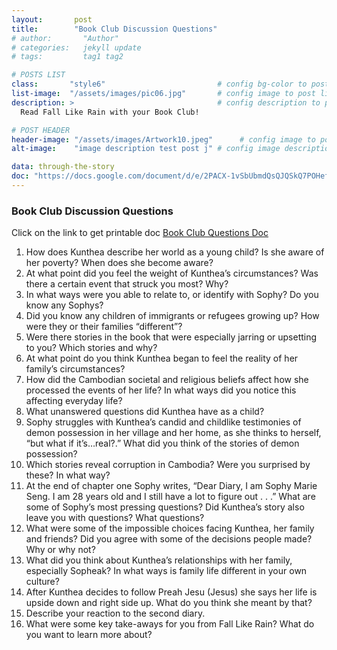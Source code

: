 ```yaml
---
layout:       post
title:        "Book Club Discussion Questions"
# author:       "Author"
# categories:   jekyll update
# tags:         tag1 tag2

# POSTS LIST
class:       "style6"                         # config bg-color to post list card (1..6)
list-image:  "/assets/images/pic06.jpg"       # config image to post list card (1..6)
description: >                                # config description to post list card
  Read Fall Like Rain with your Book Club!

# POST HEADER
header-image: "/assets/images/Artwork10.jpeg"      # config image to post header
alt-image:    "image description test post j" # config image description to alt att.

data: through-the-story
doc: "https://docs.google.com/document/d/e/2PACX-1vSbUbmdQsQJQSkQ7POHefxbM1392O9uiXaQLRGO6rR0oJbg9gtlPyrC6R8gq5NoZ6RuVki_A2AZ4YVz/pub"
---
```

### Book Club Discussion Questions
<div class="4u 12u$(medium)">
  Click on the link to get printable doc
  <a href="{{ page.doc }}" target="_blank" class="button special fit">Book Club Questions Doc</a>
</div>

1. How does Kunthea describe her world as a young child? Is she aware of her poverty? When does she become aware?
2. At what point did you feel the weight of Kunthea’s circumstances? Was there a certain event that struck you most? Why?
3. In what ways were you able to relate to, or identify with Sophy? Do you know any Sophys?
4. Did you know any children of immigrants or refugees growing up? How were they or their families “different”?
5. Were there stories in the book that were especially jarring or upsetting to you? Which stories and why?
6. At what point do you think Kunthea began to feel the reality of her family’s circumstances?
7. How did the Cambodian societal and religious beliefs affect how she processed the events of her life? In what ways did you notice this affecting everyday life?
8. What unanswered questions did Kunthea have as a child?
9. Sophy struggles with Kunthea’s candid and childlike testimonies of demon possession in her village and her home, as she thinks to herself, “but what if it’s…real?.” What did you think of the stories of demon possession?
10. Which stories reveal corruption in Cambodia? Were you surprised by these? In what way?
11. At the end of chapter one Sophy writes, “Dear Diary, I am Sophy Marie Seng. I am 28 years old and I still have a lot to figure out . . .” What are some of Sophy’s most pressing questions? Did Kunthea’s story also leave you with questions? What questions?
12. What were some of the impossible choices facing Kunthea, her family and friends? Did you agree with some of the decisions people made? Why or why not?
13. What did you think about Kunthea’s relationships with her family, especially Sopheak? In what ways is family life different in your own culture?
14. After Kunthea decides to follow Preah Jesu (Jesus) she says her life is upside down and right side up. What do you think she meant by that?
15. Describe your reaction to the second diary.
16. What were some key take-aways for you from Fall Like Rain? What do you want to learn more about?

